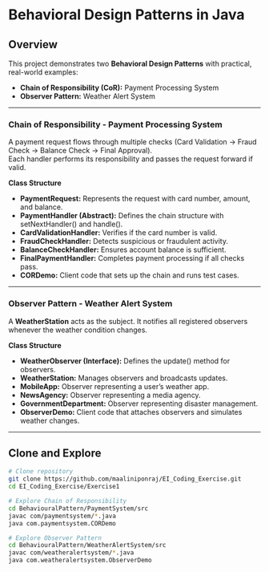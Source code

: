 # Behavioral Design Patterns in Java

## Overview

This project demonstrates two **Behavioral Design Patterns** with practical, real-world examples:

* **Chain of Responsibility (CoR):** Payment Processing System  
* **Observer Pattern:** Weather Alert System  

---

### Chain of Responsibility - Payment Processing System

A payment request flows through multiple checks (Card Validation → Fraud Check → Balance Check → Final Approval).  
Each handler performs its responsibility and passes the request forward if valid.  

**Class Structure**
- **PaymentRequest:** Represents the request with card number, amount, and balance.  
- **PaymentHandler (Abstract):** Defines the chain structure with setNextHandler() and handle().  
- **CardValidationHandler:** Verifies if the card number is valid.  
- **FraudCheckHandler:** Detects suspicious or fraudulent activity.  
- **BalanceCheckHandler:** Ensures account balance is sufficient.  
- **FinalPaymentHandler:** Completes payment processing if all checks pass.  
- **CORDemo:** Client code that sets up the chain and runs test cases.  


---

### Observer Pattern - Weather Alert System

A **WeatherStation** acts as the subject. It notifies all registered observers whenever the weather condition changes.  

**Class Structure**
- **WeatherObserver (Interface):** Defines the update() method for observers.  
- **WeatherStation:** Manages observers and broadcasts updates.  
- **MobileApp:** Observer representing a user’s weather app.  
- **NewsAgency:** Observer representing a media agency.  
- **GovernmentDepartment:** Observer representing disaster management.  
- **ObserverDemo:** Client code that attaches observers and simulates weather changes.  


---

## Clone and Explore

```bash
# Clone repository
git clone https://github.com/maaliniponraj/EI_Coding_Exercise.git
cd EI_Coding_Exercise/Exercise1

# Explore Chain of Responsibility
cd BehaviouralPattern/PaymentSystem/src
javac com/paymentsystem/*.java
java com.paymentsystem.CORDemo

# Explore Observer Pattern
cd BehaviouralPattern/WeatherAlertSystem/src
javac com/weatheralertsystem/*.java
java com.weatheralertsystem.ObserverDemo
